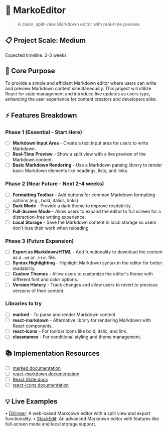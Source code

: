# 🎯 MarkoEditor
> A clean, split-view Markdown editor with real-time preview.

## 📋 Project Scale: Medium
Expected timeline: 2-3 weeks

## 🎯 Core Purpose
To provide a simple and efficient Markdown editor where users can write and preview Markdown content simultaneously. This project will utilize React for state management and introduce live updates as users type, enhancing the user experience for content creators and developers alike.

## ⚡ Features Breakdown

### Phase 1 (Essential - Start Here)
- [ ] **Markdown Input Area** - Create a text input area for users to write Markdown.
- [ ] **Real-Time Preview** - Show a split view with a live preview of the Markdown content.
- [ ] **Basic Markdown Rendering** - Use a Markdown parsing library to render basic Markdown elements like headings, lists, and links.

### Phase 2 (Near Future - Next 2-4 weeks)
- [ ] **Formatting Toolbar** - Add buttons for common Markdown formatting options (e.g., bold, italics, links).
- [ ] **Dark Mode** - Provide a dark theme to improve readability.
- [ ] **Full-Screen Mode** - Allow users to expand the editor to full screen for a distraction-free writing experience.
- [ ] **Local Storage** - Save the Markdown content in local storage so users don't lose their work when reloading.

### Phase 3 (Future Expansion)
- [ ] **Export as Markdown/HTML** - Add functionality to download the content as a `.md` or `.html` file.
- [ ] **Syntax Highlighting** - Highlight Markdown syntax in the editor for better readability.
- [ ] **Custom Themes** - Allow users to customize the editor's theme with different font and color options.
- [ ] **Version History** - Track changes and allow users to revert to previous versions of their content.

### Libraries to try
- [ ] **marked** - To parse and render Markdown content.
- [ ] **react-markdown** - Alternative library for rendering Markdown with React components.
- [ ] **react-icons** - For toolbar icons like bold, italic, and link.
- [ ] **classnames** - For conditional styling and theme management.

## 📚 Implementation Resources
- [ ] [marked documentation](https://marked.js.org/)
- [ ] [react-markdown documentation](https://github.com/remarkjs/react-markdown)
- [ ] [React State docs](https://react.dev/learn/state-a-component-s-memory)
- [ ] [react-icons documentation](https://react-icons.github.io/react-icons/)

## 💡 Live Examples
• [Dillinger](https://dillinger.io/): A web-based Markdown editor with a split view and export functionality.
• [StackEdit](https://stackedit.io/): An advanced Markdown editor with features like full-screen mode and local storage support.